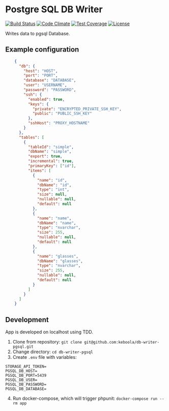 # Postgre SQL DB Writer

[![Build Status](https://travis-ci.org/keboola/db-writer-pgsql.svg?branch=master)](https://travis-ci.org/keboola/db-writer-pgsql)
[![Code Climate](https://codeclimate.com/github/keboola/db-writer-pgsql/badges/gpa.svg)](https://codeclimate.com/github/keboola/db-writer-pgsql)
[![Test Coverage](https://codeclimate.com/github/keboola/db-writer-pgsql/badges/coverage.svg)](https://codeclimate.com/github/keboola/db-writer-pgsql/coverage)
[![License](https://img.shields.io/badge/license-MIT-blue.svg)](https://github.com/keboola/db-writer-pgsql/blob/master/LICENSE.md)

Writes data to pgsql Database.

## Example configuration

```json
    {
      "db": {        
        "host": "HOST",
        "port": "PORT",
        "database": "DATABASE",
        "user": "USERNAME",
        "password": "PASSWORD",
        "ssh": {
          "enabled": true,
          "keys": {
            "private": "ENCRYPTED_PRIVATE_SSH_KEY",
            "public": "PUBLIC_SSH_KEY"
          },
          "sshHost": "PROXY_HOSTNAME"
        }
      },
      "tables": [
        {
          "tableId": "simple",
          "dbName": "simple",
          "export": true, 
          "incremental": true,
          "primaryKey": ["id"],
          "items": [
            {
              "name": "id",
              "dbName": "id",
              "type": "int",
              "size": null,
              "nullable": null,
              "default": null
            },
            {
              "name": "name",
              "dbName": "name",
              "type": "nvarchar",
              "size": 255,
              "nullable": null,
              "default": null
            },
            {
              "name": "glasses",
              "dbName": "glasses",
              "type": "nvarchar",
              "size": 255,
              "nullable": null,
              "default": null
            }
          ]                                
        }
      ]
    }
```

## Development

App is developed on localhost using TDD.

1. Clone from repository: `git clone git@github.com:keboola/db-writer-pgsql.git`
2. Change directory: `cd db-writer-pgsql`
3. Create `.env` file with variables:
```
STORAGE_API_TOKEN=
PGSQL_DB_HOST=
PGSQL_DB_PORT=5439
PGSQL_DB_USER=
PGSQL_DB_PASSWORD=
PGSQL_DB_DATABASE=
```
4. Run docker-compose, which will trigger phpunit: `docker-compose run --rm app`
